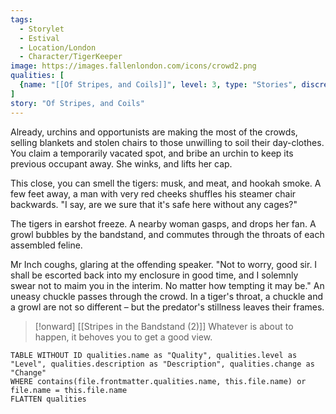 ```yaml
---
tags:
  - Storylet
  - Estival
  - Location/London
  - Character/TigerKeeper
image: https://images.fallenlondon.com/icons/crowd2.png
qualities: [
  {name: "[[Of Stripes, and Coils]]", level: 3, type: "Stories", discrete: true, unlock: "", icon: "https://images.fallenlondon.com/icons/estivaltigersmall.png", description: "A commotion in Tyrant's Gardens",  change: "What do they all want? Quickly now, before someone gets eaten."}
]
story: "Of Stripes, and Coils"
---
```


Already, urchins and opportunists are making the most of the crowds, selling blankets and stolen chairs to those unwilling to soil their day-clothes. You claim a temporarily vacated spot, and bribe an urchin to keep its previous occupant away. She winks, and lifts her cap.

This close, you can smell the tigers: musk, and meat, and hookah smoke. A few feet away, a man with very red cheeks shuffles his steamer chair backwards. "I say, are we sure that it's safe here without any cages?"

The tigers in earshot freeze. A nearby woman gasps, and drops her fan. A growl bubbles by the bandstand, and commutes through the throats of each assembled feline.

Mr Inch coughs, glaring at the offending speaker. "Not to worry, good sir. I shall be escorted back into my enclosure in good time, and I solemnly swear not to maim you in the interim. No matter how tempting it may be." An uneasy chuckle passes through the crowd. In a tiger's throat, a chuckle and a growl are not so different – but the predator's stillness leaves their frames.

> [!onward] [[Stripes in the Bandstand (2)]]
> Whatever is about to happen, it behoves you to get a good view.

```dataview
TABLE WITHOUT ID qualities.name as "Quality", qualities.level as "Level", qualities.description as "Description", qualities.change as "Change"  
WHERE contains(file.frontmatter.qualities.name, this.file.name) or file.name = this.file.name 
FLATTEN qualities
```